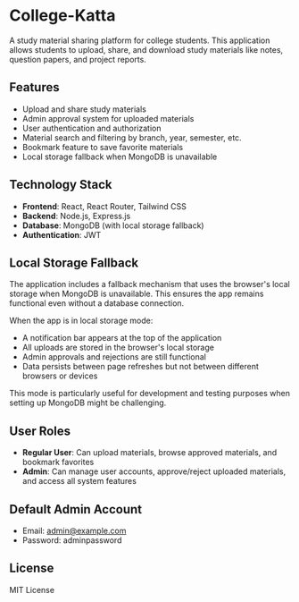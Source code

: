 # College-Katta

A study material sharing platform for college students. This application allows students to upload, share, and download study materials like notes, question papers, and project reports.

## Features

- Upload and share study materials
- Admin approval system for uploaded materials
- User authentication and authorization
- Material search and filtering by branch, year, semester, etc.
- Bookmark feature to save favorite materials
- Local storage fallback when MongoDB is unavailable

## Technology Stack

- **Frontend**: React, React Router, Tailwind CSS
- **Backend**: Node.js, Express.js
- **Database**: MongoDB (with local storage fallback)
- **Authentication**: JWT


## Local Storage Fallback

The application includes a fallback mechanism that uses the browser's local storage when MongoDB is unavailable. This ensures the app remains functional even without a database connection.

When the app is in local storage mode:
- A notification bar appears at the top of the application
- All uploads are stored in the browser's local storage
- Admin approvals and rejections are still functional
- Data persists between page refreshes but not between different browsers or devices

This mode is particularly useful for development and testing purposes when setting up MongoDB might be challenging.

## User Roles

- **Regular User**: Can upload materials, browse approved materials, and bookmark favorites
- **Admin**: Can manage user accounts, approve/reject uploaded materials, and access all system features

## Default Admin Account

- Email: admin@example.com
- Password: adminpassword

## License

MIT License
